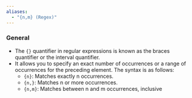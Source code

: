 ```yaml
---
aliases:
  - "{n,m} (Regex)"
---
```

### General
- The `{}` quantifier in regular expressions is known as the braces quantifier or the interval quantifier.
- It allows you to specify an exact number of occurrences or a range of occurrences for the preceding element. The syntax is as follows:
	- `{n}`: Matches exactly n occurrences.
	- `{n,}`: Matches n or more occurrences.
	- `{n,m}`: Matches between n and m occurrences, inclusive